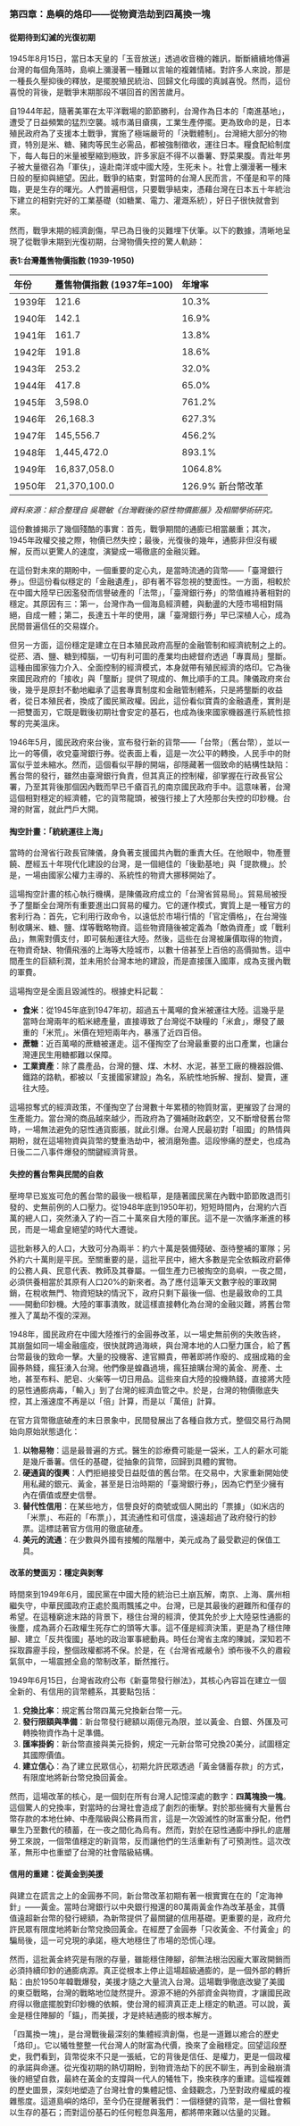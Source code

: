 ### 第四章：島嶼的烙印——從物資浩劫到四萬換一塊

#### 從期待到幻滅的光復初期

1945年8月15日，當日本天皇的「玉音放送」透過收音機的雜訊，斷斷續續地傳遍台灣的每個角落時，島嶼上瀰漫著一種難以言喻的複雜情緒。對許多人來說，那是一種長久壓抑後的釋放，是擺脫殖民統治、回歸文化母國的真誠喜悅。然而，這份喜悅的背後，是戰爭末期那段不堪回首的困苦歲月。

自1944年起，隨著美軍在太平洋戰場的節節勝利，台灣作為日本的「南進基地」，遭受了日益頻繁的猛烈空襲。城市滿目瘡痍，工業生產停擺。更為致命的是，日本殖民政府為了支援本土戰爭，實施了極端嚴苛的「決戰體制」。台灣絕大部分的物資，特別是米、糖、豬肉等民生必需品，都被強制徵收，運往日本。糧食配給制度下，每人每日的米量被壓縮到極致，許多家庭不得不以番薯、野菜果腹。青壯年男子被大量徵召為「軍伕」，遠赴南洋或中國大陸，生死未卜。社會上瀰漫著一種末日般的壓抑與絕望。因此，戰爭的結束，對當時的台灣人民而言，不僅是和平的降臨，更是生存的曙光。人們普遍相信，只要戰爭結束，憑藉台灣在日本五十年統治下建立的相對完好的工業基礎（如糖業、電力、灌溉系統），好日子很快就會到來。

然而，戰爭末期的經濟創傷，早已為日後的災難埋下伏筆。以下的數據，清晰地呈現了從戰爭末期到光復初期，台灣物價失控的驚人軌跡：

**表1:台灣躉售物價指數 (1939-1950)**

| 年份     | 躉售物價指數 (1937年=100) | 年增率          |
|:-------| :---- |:-------------|
| 1939年  | 121.6 | 10.3%        |
| 1940年  | 142.1 | 16.9%        |
| 1941年  | 161.7 | 13.8%        |
| 1942年  | 191.8 | 18.6%        |
| 1943年  | 253.2 | 32.0%        |
| 1944年  | 417.8 | 65.0%        |
| 1945年  | 3,598.0 | 761.2%       |
| 1946年  | 26,168.3 | 627.3%       |
| 1947年  | 145,556.7 | 456.2%       |
| 1948年  | 1,445,472.0 | 893.1%       |
| 1949年  | 16,837,058.0 | 1064.8%      |
| 1950年  | 21,370,100.0 | 126.9% 新台幣改革 |

*資料來源：綜合整理自 吳聰敏《台灣戰後的惡性物價膨脹》及相關學術研究。*

這份數據揭示了幾個殘酷的事實：首先，戰爭期間的通膨已相當嚴重；其次，1945年政權交接之際，物價已然失控；最後，光復後的幾年，通膨非但沒有緩解，反而以更驚人的速度，演變成一場徹底的金融災難。

在這份對未來的期盼中，一個重要的定心丸，是當時流通的貨幣——「臺灣銀行券」。但這份看似穩定的「金融遺產」，卻有著不容忽視的雙面性。一方面，相較於在中國大陸早已因濫發而信譽破產的「法幣」，「臺灣銀行券」的幣值維持著相對的穩定。其原因有三：第一，台灣作為一個海島經濟體，與動盪的大陸市場相對隔絕，自成一體；第二，長達五十年的使用，讓「臺灣銀行券」早已深植人心，成為民間普遍信任的交易媒介。

但另一方面，這份穩定是建立在日本殖民政府高壓的金融管制和經濟統制之上的。從菸、酒、鹽、糖到樟腦，一切有利可圖的產業均由總督府透過「專賣局」壟斷。這種由國家強力介入、全面控制的經濟模式，本身就帶有殖民經濟的烙印。它為後來國民政府的「接收」與「壟斷」提供了現成的、無比順手的工具。陳儀政府來台後，幾乎是原封不動地繼承了這套專賣制度和金融管制體系，只是將壟斷的收益者，從日本殖民者，換成了國民黨政權。因此，這份看似寶貴的金融遺產，實則是一把雙面刃，它既是戰後初期社會安定的基石，也成為後來國家機器進行系統性掠奪的完美溫床。

1946年5月，國民政府來台後，宣布發行新的貨幣——「台幣」（舊台幣），並以一比一的等價，收兌臺灣銀行券。從表面上看，這是一次公平的轉換，人民手中的財富似乎並未縮水。然而，這個看似平靜的開端，卻隱藏著一個致命的結構性缺陷：舊台幣的發行，雖然由臺灣銀行負責，但其真正的控制權，卻掌握在行政長官公署，乃至其背後那個因內戰而早已千瘡百孔的南京國民政府手中。這意味著，台灣這個相對穩定的經濟體，它的貨幣龍頭，被強行接上了大陸那台失控的印鈔機。台灣的財富，就此門戶大開。

#### 掏空計畫：「統統運往上海」

當時的台灣省行政長官陳儀，身負著支援國共內戰的重責大任。在他眼中，物產豐饒、歷經五十年現代化建設的台灣，是一個絕佳的「後勤基地」與「提款機」。於是，一場由國家公權力主導的、系統性的物資大挪移開始了。

這場掏空計畫的核心執行機構，是陳儀政府成立的「台灣省貿易局」。貿易局被授予了壟斷全台灣所有重要進出口貿易的權力。它的運作模式，實質上是一種官方的套利行為：首先，它利用行政命令，以遠低於市場行情的「官定價格」，在台灣強制收購米、糖、鹽、煤等戰略物資。這些物資隨後被定義為「敵偽資產」或「戰利品」，無需對價支付，即可裝船運往大陸。然後，這些在台灣被廉價取得的物資，在物資奇缺、物價飛漲的上海等大陸城市，以數十倍甚至上百倍的高價拋售。這中間產生的巨額利潤，並未用於台灣本地的建設，而是直接匯入國庫，成為支援內戰的軍費。

這場掏空是全面且毀滅性的。根據史料記載：

* **食米**：從1945年底到1947年初，超過五十萬噸的食米被運往大陸。這幾乎是當時台灣兩年的稻米總產量，直接導致了台灣從不缺糧的「米倉」，爆發了嚴重的「米荒」。米價在短短兩年內，暴漲了近四百倍。  
* **蔗糖**：近百萬噸的蔗糖被運走。這不僅掏空了台灣最重要的出口產業，也讓台灣連民生用糖都難以保障。  
* **工業資產**：除了農產品，台灣的鹽、煤、木材、水泥，甚至工廠的機器設備、鐵路的路軌，都被以「支援國家建設」為名，系統性地拆解、搜刮、變賣，運往大陸。

這場掠奪式的經濟政策，不僅掏空了台灣數十年累積的物質財富，更摧毀了台灣的生產能力。當台灣的商品越來越少，而政府為了彌補財政虧空，又不斷增發舊台幣時，一場無法避免的惡性通貨膨脹，就此引爆。台灣人民最初對「祖國」的熱情與期盼，就在這場物資與貨幣的雙重浩劫中，被消磨殆盡。這段慘痛的歷史，也成為日後二二八事件爆發的關鍵經濟背景。

#### 失控的舊台幣與民間的自救

壓垮早已岌岌可危的舊台幣的最後一根稻草，是隨著國民黨在內戰中節節敗退而引發的、史無前例的人口壓力。從1948年底到1950年初，短短時間內，台灣約六百萬的總人口，突然湧入了約一百二十萬來自大陸的軍民。這不是一次循序漸進的移民，而是一場倉皇絕望的時代大遷徙。

這批新移入的人口，大致可分為兩半：約六十萬是裝備殘破、亟待整補的軍隊；另外約六十萬則是平民。至關重要的是，這批平民中，絕大多數是完全依賴政府薪俸的公務人員、民意代表、教師及其眷屬。一個生產力已被掏空的島嶼，一夜之間，必須供養相當於其原有人口20%的新來者。為了應付這筆天文數字般的軍政開銷，在稅收無門、物資短缺的情況下，政府只剩下最後一個、也是最致命的工具——開動印鈔機。大陸的軍事潰敗，就這樣直接轉化為台灣的金融災難，將舊台幣推入了萬劫不復的深淵。

1948年，國民政府在中國大陸推行的金圓券改革，以一場史無前例的失敗告終，其崩盤如同一場金融瘟疫，很快就跨過海峽，與台灣本地的人口壓力匯合，給了舊台幣最後的致命一擊。大量的投機客、達官顯貴，帶著即將作廢的、成捆成箱的金圓券熱錢，瘋狂湧入台灣。他們像是蝗蟲過境，瘋狂搶購台灣的黃金、房產、土地，甚至布料、肥皂、火柴等一切日用品。這些來自大陸的投機熱錢，直接將大陸的惡性通膨病毒，「輸入」到了台灣的經濟血管之中。於是，台灣的物價徹底失控，其上漲速度不再是以「倍」計算，而是以「萬倍」計算。

在官方貨幣徹底破產的末日景象中，民間發展出了各種自救方式，整個交易行為開始向原始狀態退化：

1. **以物易物**：這是最普遍的方式。醫生的診療費可能是一袋米，工人的薪水可能是幾斤番薯。信任的基礎，從抽象的貨幣，回歸到具體的實物。  
2. **硬通貨的復興**：人們拒絕接受日益貶值的舊台幣。在交易中，大家重新開始使用私藏的銀元、黃金，甚至是日治時期的「臺灣銀行券」，因為它們至少擁有內在價值或歷史信譽。  
3. **替代性信用**：在某些地方，信譽良好的商號或個人開出的「票據」（如米店的「米票」、布莊的「布票」），其流通性和可信度，遠遠超過了政府發行的鈔票。這標誌著官方信用的徹底破產。  
4. **美元的流通**：在少數與外國有接觸的階層中，美元成為了最受歡迎的保值工具。

#### 改革的雙面刃：穩定與剝奪

時間來到1949年6月，國民黨在中國大陸的統治已土崩瓦解，南京、上海、廣州相繼失守，中華民國政府正處於風雨飄搖之中。台灣，已是其最後的避難所和僅存的希望。在這種窮途末路的背景下，穩住台灣的經濟，使其免於步上大陸惡性通膨的後塵，成為蔣介石政權生死存亡的頭等大事。這不僅是經濟決策，更是為了穩住陣腳、建立「反共復國」基地的政治軍事總動員。時任台灣省主席的陳誠，深知若不採取霹靂手段，整個政權都將不保。於是，在《台灣省戒嚴令》頒布後不久的肅殺氣氛中，一場震撼全島的幣制改革，斷然推行。

1949年6月15日，台灣省政府公布《新臺幣發行辦法》，其核心內容旨在建立一個全新的、有信用的貨幣體系，其要點包括：

 1. **兌換比率**：規定舊台幣四萬元兌換新台幣一元。
 2. **發行限額與準備**：新台幣發行總額以兩億元為限，並以黃金、白銀、外匯及可轉換物資作為十足準備。
 3. **匯率掛鉤**：新台幣直接與美元掛鉤，規定一元新台幣可兌換20美分，試圖穩定其國際價值。
 4. **建立信心**：為了建立民眾信心，初期允許民眾透過「黃金儲蓄存款」的方式，有限度地將新台幣兌換回黃金。

然而，這場改革的核心，是一個刻在所有台灣人記憶深處的數字：**四萬塊換一塊**。這個驚人的兌換率，對當時的台灣社會造成了劇烈的衝擊。對於那些擁有大量舊台幣存款的本地仕紳、中產階級與公務員而言，這是一次毀滅性的財富重分配，他們畢生乃至數代的積蓄，在一夜之間化為烏有。然而，對於在惡性通膨中掙扎的底層勞工來說，一個幣值穩定的新貨幣，反而讓他們的生活重新有了可預測性。這次改革，無形中也重塑了台灣的社會階級結構。


#### 信用的重建：從黃金到美援

與建立在謊言之上的金圓券不同，新台幣改革初期有著一根實實在在的「定海神針」——黃金。當時台灣銀行以中央銀行撥還的80萬兩黃金作為改革基金，其價值遠超新台幣的發行總額，為新幣提供了最關鍵的信用基礎。更重要的是，政府允許民眾有限度地將新台幣兌換回黃金。在經歷了金圓券「只收黃金、不付黃金」的騙局後，這一可兌現的承諾，極大地穩住了市場的恐慌心理。

然而，這批黃金終究是有限的存量，雖能穩住陣腳，卻無法根治因龐大軍政開銷而必須持續印鈔的通膨病源。真正從根本上停止這場超級通膨的，是一個外部的轉折點：由於1950年韓戰爆發，美援才隨之大量流入台灣。這場戰爭徹底改變了美國的東亞戰略，台灣的戰略地位陡然提升。源源不絕的外部資金與物資，才讓國民政府得以徹底擺脫對印鈔機的依賴，使台灣的經濟真正走上穩定的軌道。可以說，黃金是穩住陣腳的「錨」，而美援，才是終結通膨的根本解方。

「四萬換一塊」，是台灣戰後最深刻的集體經濟創傷，也是一道難以癒合的歷史「烙印」。它以犧牲整整一代台灣人的財富為代價，換來了金融穩定。回望這段歷史，我們看到，貨幣從來不只是一張紙，它的背後是信任、是權力，更是一個政權的承諾與命運。從光復初期的熱切期盼，到物資浩劫下的民不聊生，再到金融崩潰後的絕望自救，最終在黃金的支撐與一代人的犧牲下，換來秩序的重建。這幅複雜的歷史圖景，深刻地塑造了台灣社會的集體記憶、金錢觀念，乃至對政府權威的複雜態度。這道島嶼的烙印，至今仍在提醒著我們：一個穩健的貨幣，是一個社會賴以生存的基石；而對這份基石的任何輕忽與濫用，都將帶來難以估量的災難。
